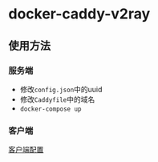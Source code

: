 # docker-caddy-v2ray

## 使用方法

### 服务端
- 修改`config.json`中的uuid
- 修改`Caddyfile`中的域名
- `docker-compose up`

### 客户端
[客户端配置](https://github.com/yhkang/docker-caddy-v2ray/blob/main/v2ray-client-config.jpg)
